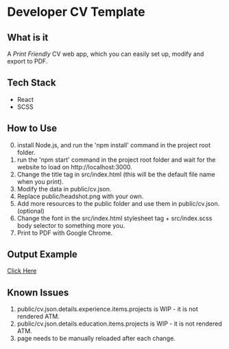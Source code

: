 # Developer CV Template

## What is it
A *Print Friendly* CV web app, which you can easily set up, modify and export to PDF.

## Tech Stack
- React
- SCSS

## How to Use
0) install Node.js, and run the 'npm install' command in the project root folder.
1) run the 'npm start' command in the project root folder and wait for the website to load on http://localhost:3000.
3) Change the title tag in src/index.html (this will be the default file name when you print).
4) Modify the data in public/cv.json.
5) Replace public/headshot.png with your own.
6) Add more resources to the public folder and use them in public/cv.json. (optional)
7) Change the font in the src/index.html stylesheet tag + src/index.scss body selector to something more you.
8) Print to PDF with Google Chrome.

## Output Example
[Click Here](https://github.com/EyalPerry/dev-cv/blob/master/output-example.pdf)

## Known Issues
1) public/cv.json.details.experience.items.projects is WIP - it is not rendered ATM.
2) public/cv.json.details.education.items.projects is WIP - it is not rendered ATM.
2) page needs to be manually reloaded after each change.
